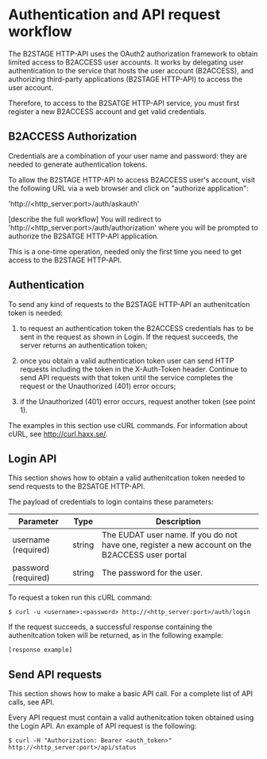 # Authentication and API request workflow 

The B2STAGE HTTP-API uses the OAuth2 authorization framework to obtain limited access to B2ACCESS user accounts. It works by delegating user authentication to the service that hosts the user account (B2ACCESS), and authorizing third-party applications (B2STAGE HTTP-API) to access the user account. 

Therefore, to access to the B2SATGE HTTP-API service, you must first register a new B2ACCESS account and get valid credentials.


## B2ACCESS Authorization 

Credentials are a combination of your user name and password: they are needed to generate authentication tokens.

To allow the B2STAGE HTTP-API to access B2ACCESS user's account, visit the following URL via a web browser and click on "authorize application":

'http://<http_server:port>/auth/askauth'

[describe the full workflow]
You will redirect to 'http://<http_server:port>/auth/authorization' where you will be prompted to authorize the B2SATGE HTTP-API application.

This is a one-time operation, needed only the first time you need to get access to the B2STAGE HTTP-API.

## Authentication

To send any kind of requests to the B2STAGE HTTP-API an authenitcation token is needed:

1. to request an authentication token the B2ACCESS credentials has to be sent in the request as shown in Login. If the request succeeds, the server returns an authentication token;

2. once you obtain a valid authentication token user can send HTTP requests including the token in the X-Auth-Token header. Continue to send API requests with that token until the service completes the request or the Unauthorized (401) error occurs;

3. if the Unauthorized (401) error occurs, request another token (see point 1).

The examples in this section use cURL commands. For information about cURL, see http://curl.haxx.se/.

## Login API

This section shows how to obtain a valid authenitcation token needed to send requests to the B2SATGE HTTP-API.

The payload of credentials to login contains these parameters:

| Parameter | Type | Description |
|-----------|------|-------------|
| username (required) | string | The EUDAT user name. If you do not have one, register a new account on the B2ACCESS user portal |
| password (required) | string | The password for the user. |

To request a token run this cURL command:

```
$ curl -u <username>:<password> http://<http_server:port>/auth/login 
```

If the request succeeds, a successful response containing the authenitcation token will be returned, as in the following example:

```
[response example]
```

## Send API requests

This section shows how to make a basic API call. For a complete list of API calls, see API.

Every API request must contain a valid authenitcation token obtained using the Login API.
An example of API request is the following: 

```
$ curl -H "Authorization: Bearer <auth_token>" http://<http_server:port>/api/status 
```
